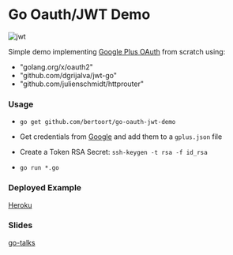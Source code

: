 # Go Oauth/JWT Demo

![jwt](https://jwt.io/img/pic_logo.svg)

Simple demo implementing [Google Plus OAuth](https://developers.google.com/identity/protocols/OAuth2) from scratch using:

- "golang.org/x/oauth2"
-	"github.com/dgrijalva/jwt-go"
- "github.com/julienschmidt/httprouter"

### Usage

- `go get github.com/bertoort/go-oauth-jwt-demo`

- Get credentials from [Google](https://console.developers.google.com/apis/library)
and add them to a `gplus.json` file

- Create a Token RSA Secret: `ssh-keygen -t rsa -f id_rsa`

- `go run *.go`

### Deployed Example

[Heroku](https://go-oauth-jwt.herokuapp.com/)

### Slides

[go-talks](http://go-talks.appspot.com/github.com/BertoOrt/Go-OAuth-JWT-Demo/oauth-jwt.slide#1)
